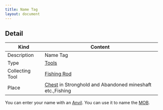 ```yaml
---
title: Name Tag
layout: document
---
```

## Detail

|Kind|Content|
|---|---|
|Description|Name Tag|
|Type|[Tools](Tools)|
|Collecting Tool|[Fishing Rod](Fishing_Rod)|
|Place|[Chest](Chest) in Stronghold and Abandoned mineshaft etc.,Fishing|

You can enter your name with an [Anvil](Anvil). You can use it to name the [MOB](MOB).
